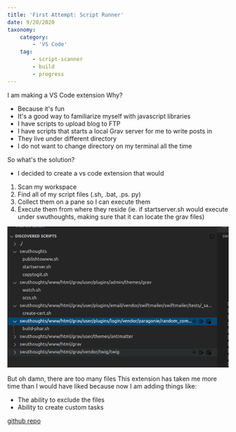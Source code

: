 ```yaml
---
title: 'First Attempt: Script Runner'
date: 9/20/2020
taxonomy:
    category:
        - 'VS Code'
    tag:
        - script-scanner
        - build
        - progress
---
```

I am making a VS Code extension
Why?
* Because it's fun
* It's a good way to familiarize myself with javascript libraries
* I have scripts to upload blog to FTP
* I have scripts that starts a local Grav server for me to write posts in
* They live under different directory
* I do not want to change directory on my terminal all the time

So what's the solution?
* I decided to create a vs code extension that would
1. Scan my workspace
2. Find all of my script files (.sh, .bat, .ps. py)
3. Collect them on a pane so I can execute them
4. Execute them from where they reside (ie. if startserver.sh would execute under swuthoughts, making sure that it can locate the grav files)

![](discoveringScripts.png)

But oh damn, there are too many files
This extension has taken me more time than I would have liked because now I am adding things like:
* The ability to exclude the files
* Ability to create custom tasks

[github repo](https://github.com/stanleywuu/vscode-scriptrunner)
